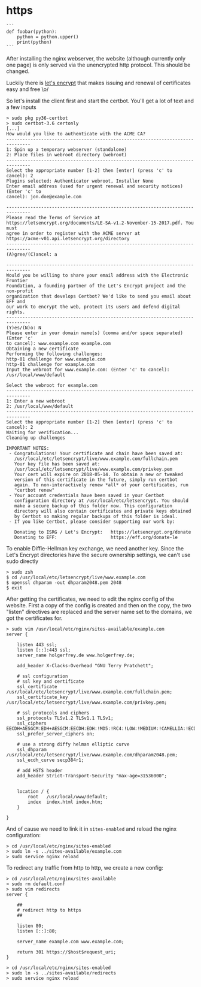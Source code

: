 https
=====

    ```
    def foobar(python):
        python = python.upper()
        print(python)
    ```

After installing the nginx webserver, the website (although currently only one page) is only served via the unencrypted http protocol. This should be changed.

Luckily there is [let's encrypt][le] that makes issuing and renewal of certificates easy and free \o/

So let's install the client first and start the certbot. You'll get a lot of text and a few inputs

    > sudo pkg py36-certbot
    > sudo certbot-3.6 certonly
    [...]
    How would you like to authenticate with the ACME CA?
    -------------------------------------------------------------------------------
    1: Spin up a temporary webserver (standalone)
    2: Place files in webroot directory (webroot)
    -------------------------------------------------------------------------------
    Select the appropriate number [1-2] then [enter] (press 'c' to cancel): 2
    Plugins selected: Authenticator webroot, Installer None
    Enter email address (used for urgent renewal and security notices) (Enter 'c' to
    cancel): jon.doe@example.com

    -------------------------------------------------------------------------------
    Please read the Terms of Service at
    https://letsencrypt.org/documents/LE-SA-v1.2-November-15-2017.pdf. You must
    agree in order to register with the ACME server at
    https://acme-v01.api.letsencrypt.org/directory
    -------------------------------------------------------------------------------
    (A)gree/(C)ancel: a

    -------------------------------------------------------------------------------
    Would you be willing to share your email address with the Electronic Frontier
    Foundation, a founding partner of the Let's Encrypt project and the non-profit
    organization that develops Certbot? We'd like to send you email about EFF and
    our work to encrypt the web, protect its users and defend digital rights.
    -------------------------------------------------------------------------------
    (Y)es/(N)o: N
    Please enter in your domain name(s) (comma and/or space separated)  (Enter 'c'
    to cancel): www.example.com example.com
    Obtaining a new certificate
    Performing the following challenges:
    http-01 challenge for www.example.com
    http-01 challenge for example.com
    Input the webroot for www.example.com: (Enter 'c' to cancel): /usr/local/www/default 

    Select the webroot for example.com
    -------------------------------------------------------------------------------
    1: Enter a new webroot
    2: /usr/local/www/default
    -------------------------------------------------------------------------------
    Select the appropriate number [1-2] then [enter] (press 'c' to cancel): 2
    Waiting for verification...
    Cleaning up challenges

    IMPORTANT NOTES:
     - Congratulations! Your certificate and chain have been saved at:
       /usr/local/etc/letsencrypt/live/www.example.com/fullchain.pem
       Your key file has been saved at:
       /usr/local/etc/letsencrypt/live/www.example.com/privkey.pem
       Your cert will expire on 2018-05-14. To obtain a new or tweaked
       version of this certificate in the future, simply run certbot
       again. To non-interactively renew *all* of your certificates, run
       "certbot renew"
     - Your account credentials have been saved in your Certbot
       configuration directory at /usr/local/etc/letsencrypt. You should
       make a secure backup of this folder now. This configuration
       directory will also contain certificates and private keys obtained
       by Certbot so making regular backups of this folder is ideal.
     - If you like Certbot, please consider supporting our work by:

       Donating to ISRG / Let's Encrypt:   https://letsencrypt.org/donate
       Donating to EFF:                    https://eff.org/donate-le

To enable Diffie-Hellman key exchange, we need another key. Since the Let's Encrypt directories have the secure ownership settings, we can't use sudo directly

    > sudo zsh
    $ cd /usr/local/etc/letsencrypt/live/www.example.com
    $ openssl dhparam -out dhparam2048.pem 2048
    $ exit
    
After getting the certificates, we need to edit the nginx config of the website. First a copy of the config is created and then on the copy, the two "listen" directives are replaced and the server name set to the domains, we got the certificates for.

    > sudo vim /usr/local/etc/nginx/sites-available/example.com
    server {

        listen 443 ssl;
        listen [::]:443 ssl;
        server_name holgerfrey.de www.holgerfrey.de;

        add_header X-Clacks-Overhead "GNU Terry Pratchett";

        # ssl configuration
        # ssl key and certificate
        ssl_certificate /usr/local/etc/letsencrypt/live/www.example.com/fullchain.pem;
        ssl_certificate_key /usr/local/etc/letsencrypt/live/www.example.com/privkey.pem;

        # ssl protocols and ciphers
        ssl_protocols TLSv1.2 TLSv1.1 TLSv1;
        ssl_ciphers EECDH+AESGCM:EDH+AESGCM:EECDH:EDH:!MD5:!RC4:!LOW:!MEDIUM:!CAMELLIA:!ECDSA:!DES:!DSS:!3DES:!NULL;
        ssl_prefer_server_ciphers on;

        # use a strong diffy helman elliptic curve
        ssl_dhparam /usr/local/etc/letsencrypt/live/www.example.com/dhparam2048.pem;
        ssl_ecdh_curve secp384r1;

        # add HSTS header
        add_header Strict-Transport-Security "max-age=31536000";


        location / {
            root   /usr/local/www/default;
            index  index.html index.htm;
        }

    }

And of cause we need to link it in `sites-enabled` and reload the nginx configuration:
    
    > cd /usr/local/etc/nginx/sites-enabled
    > sudo ln -s ../sites-available/example.com
    > sudo service nginx reload

To redirect any traffic from http to http, we create a new config:

    > cd /usr/local/etc/nginx/sites-available
    > sudo rm default.conf
    > sudo vim redirects
    server {

        ##
        # redirect http to https
        ##

        listen 80;
        listen [::]:80;
    
        server_name example.com www.example.com;

        return 301 https://$host$request_uri;
    }
    
    > cd /usr/local/etc/nginx/sites-enabled
    > sudo ln -s ../sites-available/redirects
    > sudo service nginx reload


[le]: https://letsencrypt.org
